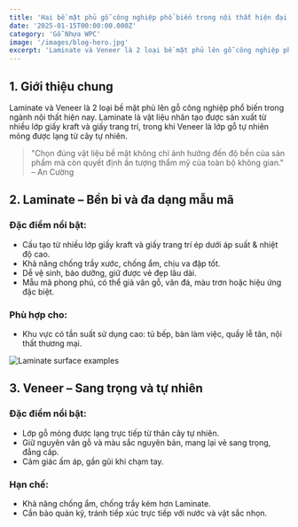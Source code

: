 ```yaml
---
title: 'Hai bề mặt phủ gỗ công nghiệp phổ biến trong nội thất hiện đại'
date: '2025-01-15T00:00:00.000Z'
category: 'Gỗ Nhựa WPC'
image: '/images/blog-hero.jpg'
excerpt: 'Laminate và Veneer là 2 loại bề mặt phủ lên gỗ công nghiệp phổ biến trong ngành nội thất hiện nay. Laminate là vật liệu nhân tạo được sản xuất từ nhiều lớp giấy kraft và giấy trang trí, trong khi Veneer là lớp gỗ tự nhiên mỏng được lạng từ cây tự nhiên.'
---
```


## 1. Giới thiệu chung

Laminate và Veneer là 2 loại bề mặt phủ lên gỗ công nghiệp phổ biến trong ngành nội thất hiện nay. Laminate là vật liệu nhân tạo được sản xuất từ nhiều lớp giấy kraft và giấy trang trí, trong khi Veneer là lớp gỗ tự nhiên mỏng được lạng từ cây tự nhiên.

> "Chọn đúng vật liệu bề mặt không chỉ ảnh hưởng đến độ bền của sản phẩm mà còn quyết định ấn tượng thẩm mỹ của toàn bộ không gian." – An Cường

## 2. Laminate – Bền bỉ và đa dạng mẫu mã

### Đặc điểm nổi bật:

- Cấu tạo từ nhiều lớp giấy kraft và giấy trang trí ép dưới áp suất & nhiệt độ cao.
- Khả năng chống trầy xước, chống ẩm, chịu va đập tốt.
- Dễ vệ sinh, bảo dưỡng, giữ được vẻ đẹp lâu dài.
- Mẫu mã phong phú, có thể giả vân gỗ, vân đá, màu trơn hoặc hiệu ứng đặc biệt.

### Phù hợp cho:

- Khu vực có tần suất sử dụng cao: tủ bếp, bàn làm việc, quầy lễ tân, nội thất thương mại.

![Laminate surface examples](/images/content/laminate-examples.jpg)

## 3. Veneer – Sang trọng và tự nhiên

### Đặc điểm nổi bật:

- Lớp gỗ mỏng được lạng trực tiếp từ thân cây tự nhiên.
- Giữ nguyên vân gỗ và màu sắc nguyên bản, mang lại vẻ sang trọng, đẳng cấp.
- Cảm giác ấm áp, gần gũi khi chạm tay.

### Hạn chế:

- Khả năng chống ẩm, chống trầy kém hơn Laminate.
- Cần bảo quản kỹ, tránh tiếp xúc trực tiếp với nước và vật sắc nhọn.
